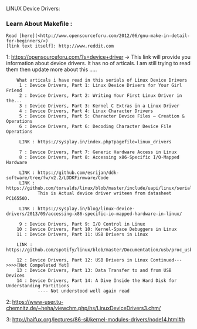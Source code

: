 LINUX Device Drivers:

### Learn About Makefile :
    Read [here](<http://www.opensourceforu.com/2012/06/gnu-make-in-detail-for-beginners/>)
    [link text itself]: http://www.reddit.com
    
 1: https://opensourceforu.com/?s=device+driver
    -> This link will provide you information about device drivers. It has no of articals.
        I am still trying to read them then update more about this .....
        
        What articals i have read in this serials of Linux Device Drivers
         1 : Device Drivers, Part 1: Linux Device Drivers for Your Girl Friend
         2 : Device Drivers, Part 2: Writing Your First Linux Driver in the...
         3 : Device Drivers, Part 3: Kernel C Extras in a Linux Driver
         4 : Device Drivers, Part 4: Linux Character Drivers
         5 : Device Drivers, Part 5: Character Device Files — Creation & Operations
         6 : Device Drivers, Part 6: Decoding Character Device File Operations
         
         LINK : https://sysplay.in/index.php?pagefile=linux_drivers
         
         7 : Device Drivers, Part 7: Generic Hardware Access in Linux
         8 : Device Drivers, Part 8: Accessing x86-Specific I/O-Mapped Hardware
         
         LINK : https://github.com/esrijan/ddk-software/tree/fw/v2.2/LDDKFirmware/Code
         LINK : https://github.com/torvalds/linux/blob/master/include/uapi/linux/serial_reg.h
                This is Actual device driver writeen from datasheet PC16550D.
                
         LINK : https://sysplay.in/blog/linux-device-drivers/2013/09/accessing-x86-specific-io-mapped-hardware-in-linux/
         
         9 : Device Drivers, Part 9: I/O Control in Linux
        10 : Device Drivers, Part 10: Kernel-Space Debuggers in Linux
        11 : Device Drivers, Part 11: USB Drivers in Linux
        
        LINK : https://github.com/spotify/linux/blob/master/Documentation/usb/proc_usb_info.txt
        
        12 : Device Drivers, Part 12: USB Drivers in Linux Continued--->>>>[Not Compeleted Yet]
        13 : Device Drivers, Part 13: Data Transfer to and from USB Devices
        14 : Device Drivers, Part 14: A Dive Inside the Hard Disk for Understanding Partitions
                ---- Not understood well again read
        




        
 2: https://www-user.tu-chemnitz.de/~heha/viewchm.php/hs/LinuxDeviceDrivers3.chm/
 
 3: http://haifux.org/lectures/86-sil/kernel-modules-drivers/node14.html#h
